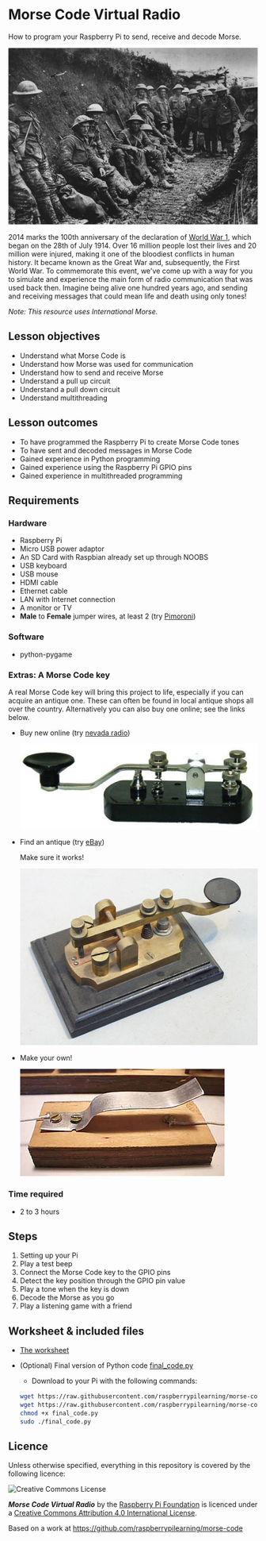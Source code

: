 # Morse Code Virtual Radio

How to program your Raspberry Pi to send, receive and decode Morse.

![](./images/cover.png)

2014 marks the 100th anniversary of the declaration of [World War 1](http://en.wikipedia.org/wiki/World_War_I), which began on the 28th of July 1914. Over 16 million people lost their lives and 20 million were injured, making it one of the bloodiest conflicts in human history. It became known as the Great War and, subsequently, the First World War. To commemorate this event, we've come up with a way for you to simulate and experience the main form of radio communication that was used back then. Imagine being alive one hundred years ago, and sending and receiving messages that could mean life and death using only tones!

*Note: This resource uses International Morse.*

## Lesson objectives

- Understand what Morse Code is
- Understand how Morse was used for communication
- Understand how to send and receive Morse
- Understand a pull up circuit
- Understand a pull down circuit
- Understand multithreading

## Lesson outcomes

- To have programmed the Raspberry Pi to create Morse Code tones
- To have sent and decoded messages in Morse Code
- Gained experience in Python programming
- Gained experience using the Raspberry Pi GPIO pins
- Gained experience in multithreaded programming

## Requirements

### Hardware

- Raspberry Pi
- Micro USB power adaptor
- An SD Card with Raspbian already set up through NOOBS
- USB keyboard
- USB mouse
- HDMI cable
- Ethernet cable
- LAN with Internet connection
- A monitor or TV
- **Male** to **Female** jumper wires, at least 2 (try [Pimoroni](http://shop.pimoroni.com/products/jumper-jerky))

### Software

- python-pygame

### Extras: A Morse Code key

A real Morse Code key will bring this project to life, especially if you can acquire an antique one. These can often be found in local antique shops all over the country. Alternatively you can also buy one online; see the links below.

- Buy new online (try [nevada radio](http://www.nevadaradio.co.uk/amateur-radio/morse-keys/mfj-550))

  ![](./images/MFJ-550.png)

- Find an antique (try [eBay](http://search.ebay.co.uk/antique+morse+code+key))

  Make sure it works!

  ![](./images/antique_key.png)

- Make your own!

  ![](./images/homebrew_key.png)

### Time required

- 2 to 3 hours

## Steps

1. Setting up your Pi
1. Play a test beep
1. Connect the Morse Code key to the GPIO pins
1. Detect the key position through the GPIO pin value
1. Play a tone when the key is down
1. Decode the Morse as you go
1. Play a listening game with a friend

## Worksheet & included files

- [The worksheet](WORKSHEET.md)
- (Optional) Final version of Python code [final_code.py](./final_code.py)
    - Download to your Pi with the following commands:

    ```bash
    wget https://raw.githubusercontent.com/raspberrypilearning/morse-code/master/morse_lookup.py --no-check-certificate
    wget https://raw.githubusercontent.com/raspberrypilearning/morse-code/master/final_code.py --no-check-certificate
    chmod +x final_code.py
    sudo ./final_code.py
    ```

## Licence

Unless otherwise specified, everything in this repository is covered by the following licence:

![Creative Commons License](http://i.creativecommons.org/l/by-sa/4.0/88x31.png)

***Morse Code Virtual Radio*** by the [Raspberry Pi Foundation](http://raspberrypi.org) is licenced under a [Creative Commons Attribution 4.0 International License](http://creativecommons.org/licenses/by-sa/4.0/).

Based on a work at https://github.com/raspberrypilearning/morse-code
